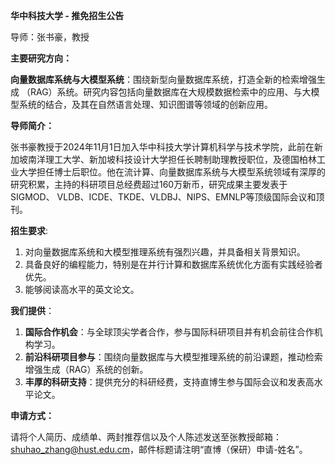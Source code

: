 **华中科技大学 - 推免招生公告**

导师：张书豪，教授 

**主要研究方向：** 

 **向量数据库系统与大模型系统**：围绕新型向量数据库系统，打造全新的检索增强生成 （RAG）系统。研究内容包括向量数据库在大规模数据检索中的应用、与大模型系统的结合，及其在自然语言处理、知识图谱等领域的创新应用。 

**导师简介：** 

张书豪教授于2024年11月1日加入华中科技大学计算机科学与技术学院，此前在新加坡南洋理工大学、新加坡科技设计大学担任长聘制助理教授职位，及德国柏林工业大学担任博士后职位。他在流计算、向量数据库系统与大模型系统领域有深厚的研究积累，主持的科研项目总经费超过160万新币，研究成果主要发表于SIGMOD、 VLDB、ICDE、TKDE、VLDBJ、NIPS、EMNLP等顶级国际会议和顶刊。

**招生要求**:

1. 对向量数据库系统和大模型推理系统有强烈兴趣，并具备相关背景知识。
2. 具备良好的编程能力，特别是在并行计算和数据库系统优化方面有实践经验者优先。
3. 能够阅读高水平的英文论文。

**我们提供**：

1. **国际合作机会**：与全球顶尖学者合作，参与国际科研项目并有机会前往合作机构学习。
2. **前沿科研项目参与**：围绕向量数据库与大模型推理系统的前沿课题，推动检索增强生成（RAG）系统的创新。
3. **丰厚的科研支持**：提供充分的科研经费，支持直博生参与国际会议和发表高水平论文。

**申请方式：**  

请将个人简历、成绩单、两封推荐信以及个人陈述发送至张教授邮箱： shuhao_zhang@hust.edu.cm，邮件标题请注明“直博（保研）申请-姓名”。
